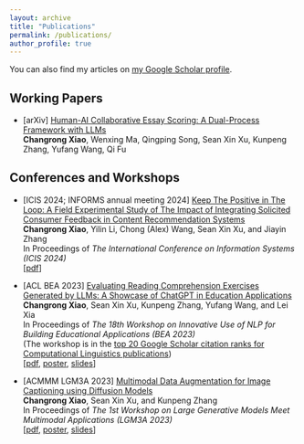 ```yaml
---
layout: archive
title: "Publications"
permalink: /publications/
author_profile: true
---
```


<!-- {% if author.googlescholar %}
  You can also find my articles on <u><a href="{{author.googlescholar}}">my Google Scholar profile</a>.</u>
{% endif %}

{% include base_path %}

{% for post in site.publications reversed %}
  {% include archive-single.html %}
{% endfor %} -->

You can also find my articles on [my Google Scholar profile](https://scholar.google.com/citations?hl=en&user=QtsbvkUAAAAJ). 





## Working Papers

<!-- - [arXiv] [Human-AI Collaborative Essay Scoring: A Dual-Process Framework with LLMs](https://arxiv.org/abs/2401.06431)   -->
- [arXiv] [Human-AI Collaborative Essay Scoring: A Dual-Process Framework with LLMs](https://xiaochr.github.io/publications/essay-scoring)  
**Changrong Xiao**, Wenxing Ma, Qingping Song, Sean Xin Xu, Kunpeng Zhang, Yufang Wang, Qi Fu


## Conferences and Workshops

<!-- - [ICIS 2024; INFORMS annual meeting 2024] [Keep The Positive in The Loop: A Field Experimental Study of The Impact of Integrating Solicited Consumer Feedback in Content Recommendation Systems](https://aisel.aisnet.org/icis2024/humtechinter/humtechinter/21/)   -->
- [ICIS 2024; INFORMS annual meeting 2024] [Keep The Positive in The Loop: A Field Experimental Study of The Impact of Integrating Solicited Consumer Feedback in Content Recommendation Systems](https://xiaochr.github.io/publications/user-auto)  
**Changrong Xiao**, Yilin Li, Chong (Alex) Wang, Sean Xin Xu, and Jiayin Zhang  
In Proceedings of *The International Conference on Information Systems (ICIS 2024)*  
[[pdf](https://aisel.aisnet.org/icis2024/humtechinter/humtechinter/21/)]

<!-- - [ACL BEA 2023] [Evaluating Reading Comprehension Exercises Generated by LLMs: A Showcase of ChatGPT in Education Applications](https://aclanthology.org/2023.bea-1.52/)   -->
- [ACL BEA 2023] [Evaluating Reading Comprehension Exercises Generated by LLMs: A Showcase of ChatGPT in Education Applications](https://xiaochr.github.io/publications/reading-passage)  
**Changrong Xiao**, Sean Xin Xu, Kunpeng Zhang, Yufang Wang, and Lei Xia  
In Proceedings of *The 18th Workshop on Innovative Use of NLP for Building Educational Applications (BEA 2023)*  
(The workshop is in the [top 20 Google Scholar citation ranks for Computational Linguistics publications](https://scholar.google.com/citations?view_op=top_venues&hl=en&vq=eng_computationallinguistics))  
[[pdf](https://aclanthology.org/2023.bea-1.52/), [poster](https://drive.google.com/file/d/1v6seG8lFPdarolfRZk29ya2NbvYdEg-O/view?usp=sharing), [slides](https://docs.google.com/presentation/d/1E_LbITJVlclvWngt1zL-fZfl8BQN7SGX/edit?usp=sharing&ouid=117376907703226441229&rtpof=true&sd=true)]

<!-- - [ACMMM LGM3A 2023] [Multimodal Data Augmentation for Image Captioning using Diffusion Models](https://dl.acm.org/doi/10.1145/3607827.3616839)   -->
- [ACMMM LGM3A 2023] [Multimodal Data Augmentation for Image Captioning using Diffusion Models](https://xiaochr.github.io/publications/data-aug)  
**Changrong Xiao**, Sean Xin Xu, and Kunpeng Zhang  
In Proceedings of *The 1st Workshop on Large Generative Models Meet Multimodal Applications (LGM3A 2023)*  
[[pdf](https://dl.acm.org/doi/10.1145/3607827.3616839), [poster](https://drive.google.com/file/d/1yxvYrmxLQu2naFguhxOE7sQIv-qGibjq/view?usp=sharing), [slides](https://docs.google.com/presentation/d/1yOoR3DZnPeNJfBG9uCC07-1i8Orfye78/edit?usp=sharing&ouid=117376907703226441229&rtpof=true&sd=true)]


